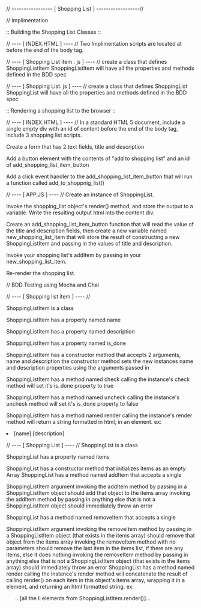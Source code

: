 // ----------------- [ Shopping List ] ------------------//

// Implimentation 

:: Building the Shopping List Classes ::

// ---- [ INDEX.HTML ] ---- //
Two Implimentation scripts are located at before the end of the body tag.

// ---- [ Shopping List item . js ] ---- //
create a class that defines ShoppingListItem 
ShoppingListItem will have all the properties and methods defined in the BDD spec

// ---- [ Shopping List. js ] ---- //
create a class that defines ShoppingList
ShoppingList will have all the properties and methods defined in the BDD spec

:: Rendering a shopping list to the browser ::

// ---- [ INDEX.HTML ] ---- //
In a standard HTML 5 document, include a single empty div with an id of content before the end of the body tag, include 3 shopping list scripts.

Create a form that has 2 text fields, title  and description

Add a button element with the contents of "add to shopping list" and an id of add_shopping_list_item_button

Add a click event handler to the add_shopping_list_item_button that will run a function called add_to_shoppnig_list()

// ---- [ APP.JS ] ---- //
Create an instance of ShoppingList.

Invoke the shopping_list object's render() method, and store the output to a variable. Write the resulting output html into the content div.

Create an add_shopping_list_item_button function that will read the value of the title and description fields, then create a new variable named new_shopping_list_item that will store the result of constructing a new ShoppingListItem and passing in the values of title and description.

Invoke your shopping list's addItem by passing in your new_shopping_list_item.

Re-render the shopping list.

// BDD Testing using Mocha and Chai

// ---- [ Shopping list item ] ---- //

ShoppingListItem is a class

ShoppingListItem has a property named name

ShoppingListItem has a property named description

ShoppingListItem has a property named is_done

ShoppingListItem has a constructor method that accepts 2 arguments, name and description
  the constructor method sets the new instances name and description properties using the arguments passed in

ShoppingListItem has a method named check
  calling the instance's check method will set it's is_done property to true

ShoppingListItem has a method named uncheck
  calling the instance's uncheck method will set it's is_done property to false

ShoppingListItem has a method named render
  calling the instance's render method will return a string formatted in html, in an
    element. ex: <li class="[is_done]"><span>[name]</span> <span>[description]</span></li> 

// ---- [ Shopping List ] ---- //
ShoppingList is a class

ShoppingList has a property named items

ShoppingList has a constructor method that initializes items as an empty Array
ShoppingList has a method named addItem that accepts a single 

ShoppingListItem argument
  invoking the addItem method by passing in a ShoppingListItem object should add that object to the items array
  invoking the addItem method by passing in anything else that is not a ShoppingListItem object should immediately throw an error

ShoppingList has a method named removeItem that accepts a single 

ShoppingListItem argument
  invoking the removeItem method by passing in a ShoppingListItem object (that exists in the items array) should remove that object from the items array
  invoking the removeItem method with no parameters should remove the last item in the items list, if there are any items, else it does nothing
  invoking the removeItem method by passing in anything else that is not a ShoppingListItem object (that exists in the items array) should immediately throw an error
ShoppingList has a method named render
  calling the instance's render method will concatenate the result of calling render() on each item in this object's items array, wrapping it in a
    element, and returning an html formatted string. ex: <ul>...[all the li elements from ShoppingListItem.render()]...</ul>